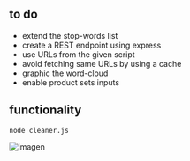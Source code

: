 ## to do
- extend the stop-words list
- create a REST endpoint using express
- use URLs from the given script
- avoid fetching same URLs by using a cache
- graphic the word-cloud
- enable product sets inputs

## functionality
```
node cleaner.js
```
![imagen](https://github.com/user-attachments/assets/026f00b4-ce84-4afc-b032-dd90ec7b5572)
